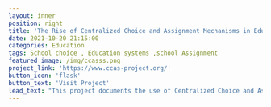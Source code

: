```yaml
---
layout: inner
position: right
title: 'The Rise of Centralized Choice and Assignment Mechanisms in Education Markets Around the World'
date: 2021-10-20 21:15:00
categories: Education
tags: School choice , Education systems ,school Assignment 
featured_image: /img/ccasss.png
project_link: 'https://www.ccas-project.org/'
button_icon: 'flask'
button_text: 'Visit Project'
lead_text: "This project documents the use of Centralized Choice and Assignment Mechanisms across the world"
---
```

